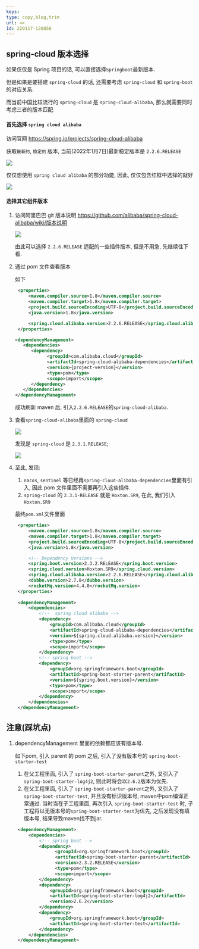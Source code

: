 ```yaml
---
keys: 
type: copy,blog,trim
url: <>
id: 220117-120850
---
```


## spring-cloud 版本选择

如果仅仅是 Spring 项目的话, 可以直接选择`Springboot`最新版本.

但是如果是要搭建 `spring-cloud` 的话, 还需要考虑 `spring-cloud` 和 `spring-boot` 的对应关系.

而当前中国比较流行的 `spring-cloud` 是 `spring-cloud-alibaba`, 那么就需要同时考虑三者的版本匹配.

#### 首先选择 `spring cloud alibaba`

访问官网 <https://spring.io/projects/spring-cloud-alibaba>

获取`最新的`, `稳定的` 版本, 当前(2022年1月7日)最新稳定版本是 `2.2.6.RELEASE`

![](https://gitee.com/cpfree/picture-warehouse/raw/master/devops-note/1642236172883.png)

仅仅想使用 `spring cloud alibaba` 的部分功能, 因此, 仅仅包含红框中选择的就好

![](https://gitee.com/cpfree/picture-warehouse/raw/master/devops-note/1642236333763.png)

#### 选择其它组件版本

1. 访问阿里巴巴 git 版本说明 <https://github.com/alibaba/spring-cloud-alibaba/wiki/版本说明>

   ![](https://gitee.com/cpfree/picture-warehouse/raw/master/devops-note/1642237046137.png)

   由此可以选择 `2.2.6.RELEASE` 适配的一些插件版本, 但是不用急, 先继续往下看.

2. 通过 pom 文件查看版本

   如下

   ```xml
    <properties>
        <maven.compiler.source>1.8</maven.compiler.source>
        <maven.compiler.target>1.8</maven.compiler.target>
        <project.build.sourceEncoding>UTF-8</project.build.sourceEncoding>
        <java.version>1.8</java.version>

        <spring.cloud.alibaba.version>2.2.6.RELEASE</spring.cloud.alibaba.version>
    </properties>

   <dependencyManagement>
      <dependencies>
         <dependency>
               <groupId>com.alibaba.cloud</groupId>
               <artifactId>spring-cloud-alibaba-dependencies</artifactId>
               <version>{project-version}</version>
               <type>pom</type>
               <scope>import</scope>
         </dependency>
      </dependencies>
   </dependencyManagement>
   ```

   成功刷新 maven 后, 引入`2.2.6.RELEASE`的`spring-cloud-alibaba`.

3. 查看`spring-cloud-alibaba`里面的 `spring-cloud`

   ![](https://gitee.com/cpfree/picture-warehouse/raw/master/devops-note/1642236607744.png)

   发现是 `spring-cloud` 是 `2.3.1.RELEASE`;

   ![](https://gitee.com/cpfree/picture-warehouse/raw/master/devops-note/1642236771872.png)

4. 至此, 发现:

   1. `nacos`, `sentinel` 等已经再`spring-cloud-alibaba-dependencies`里面有引入, 因此 pom 文件里面不需要再引入这些插件.
   2. `spring-cloud` 的 `2.3.1-RELEASE` 就是 `Hoxton.SR9`, 在此, 我们引入 `Hoxton.SR9`

   最终`pom.xml`文件里面

   ```xml
    <properties>
        <maven.compiler.source>1.8</maven.compiler.source>
        <maven.compiler.target>1.8</maven.compiler.target>
        <project.build.sourceEncoding>UTF-8</project.build.sourceEncoding>
        <java.version>1.8</java.version>

        <!-- Dependency Versions -->
        <spring.boot.version>2.3.2.RELEASE</spring.boot.version>
        <spring.cloud.version>Hoxton.SR9</spring.cloud.version>
        <spring.cloud.alibaba.version>2.2.6.RELEASE</spring.cloud.alibaba.version>
        <dubbo.version>2.7.8</dubbo.version>
        <rocketMq.version>4.4.0</rocketMq.version>
    </properties>
    
    <dependencyManagement>
        <dependencies>
            <!--  spring cloud alibaba -->
            <dependency>
                <groupId>com.alibaba.cloud</groupId>
                <artifactId>spring-cloud-alibaba-dependencies</artifactId>
                <version>${spring.cloud.alibaba.version}</version>
                <type>pom</type>
                <scope>import</scope>
            </dependency>
            <!-- spring boot -->
            <dependency>
                <groupId>org.springframework.boot</groupId>
                <artifactId>spring-boot-starter-parent</artifactId>
                <version>${spring.boot.version}</version>
                <type>pom</type>
                <scope>import</scope>
            </dependency>
        </dependencies>
    </dependencyManagement>
   ```

## 注意(踩坑点)

1. dependencyManagement 里面的依赖都应该有版本号.
   
   如下pom, 引入 parent 的 pom 之后, 引入了没有版本号的 `spring-boot-starter-test`

   1. 在父工程里面, 引入了 `spring-boot-starter-parent`之外, 又引入了`spring-boot-starter-log4j2`, 则此时将会以`2.6.2`版本为优先.
   2. 在父工程里面, 引入了 `spring-boot-starter-parent`之外, 又引入了`spring-boot-starter-test`, 并且没有标识版本号, maven中pom编译正常通过.
      当时当在子工程里面, 再次引入 `spring-boot-starter-test` 时, 子工程将以无版本号的`spring-boot-starter-test`为优先, 之后发现没有填版本号, 结果导致maven找不到jar.

   ```xml
    <dependencyManagement>
        <dependencies>
            <!-- spring boot -->
            <dependency>
                  <groupId>org.springframework.boot</groupId>
                  <artifactId>spring-boot-starter-parent</artifactId>
                  <version>2.3.2.RELEASE</version>
                  <type>pom</type>
                  <scope>import</scope>
            </dependency>
            <dependency>
                <groupId>org.springframework.boot</groupId>
                <artifactId>spring-boot-starter-log4j2</artifactId>
                <version>2.6.2</version>
            </dependency>
            <dependency>
                <groupId>org.springframework.boot</groupId>
                <artifactId>spring-boot-starter-test</artifactId>
            </dependency>
        </dependencies>
    </dependencyManagement>
   ```
